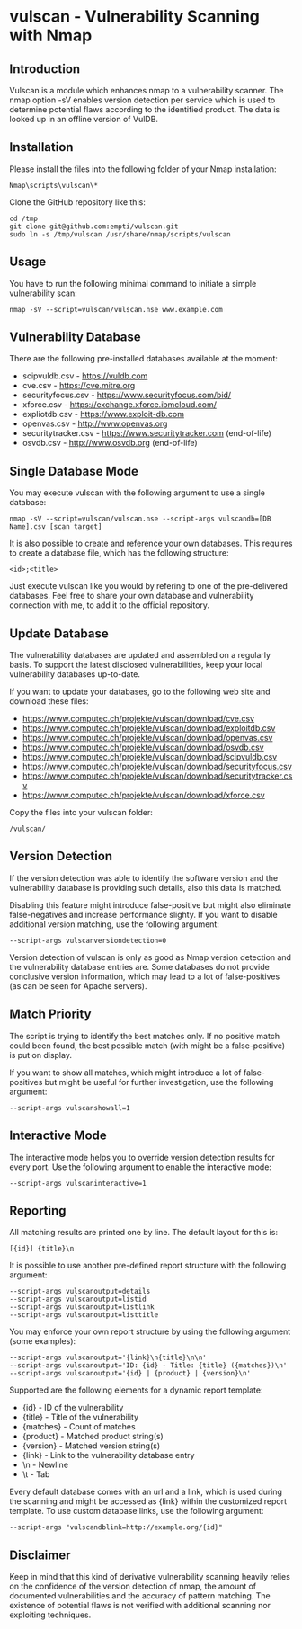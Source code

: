 # vulscan - Vulnerability Scanning with Nmap

## Introduction

Vulscan is a module which enhances nmap to a vulnerability scanner. The nmap option -sV enables version detection per service which is used to determine potential flaws according to the identified product. The data is looked up in an offline version of VulDB.

## Installation

Please install the files into the following folder of your Nmap installation:

    Nmap\scripts\vulscan\*

Clone the GitHub repository like this:

    cd /tmp
    git clone git@github.com:empti/vulscan.git
    sudo ln -s /tmp/vulscan /usr/share/nmap/scripts/vulscan

## Usage

You have to run the following minimal command to initiate a simple vulnerability scan:

    nmap -sV --script=vulscan/vulscan.nse www.example.com

## Vulnerability Database

There are the following pre-installed databases available at the moment:

* scipvuldb.csv - https://vuldb.com
* cve.csv - https://cve.mitre.org
* securityfocus.csv - https://www.securityfocus.com/bid/
* xforce.csv - https://exchange.xforce.ibmcloud.com/
* expliotdb.csv - https://www.exploit-db.com
* openvas.csv - http://www.openvas.org
* securitytracker.csv - https://www.securitytracker.com (end-of-life)
* osvdb.csv - http://www.osvdb.org (end-of-life)

## Single Database Mode

You may execute vulscan with the following argument to use a single database:

    nmap -sV --script=vulscan/vulscan.nse --script-args vulscandb=[DB Name].csv [scan target]

It is also possible to create and reference your own databases. This requires to create a database file, which has the following structure:

    <id>;<title>

Just execute vulscan like you would by refering to one of the pre-delivered databases. Feel free to share your own database and vulnerability connection with me, to add it to the official repository.

## Update Database

The vulnerability databases are updated and assembled on a regularly basis. To support the latest disclosed vulnerabilities, keep your local vulnerability databases up-to-date.

If you want to update your databases, go to the following web site and download these files:

* https://www.computec.ch/projekte/vulscan/download/cve.csv
* https://www.computec.ch/projekte/vulscan/download/exploitdb.csv
* https://www.computec.ch/projekte/vulscan/download/openvas.csv
* https://www.computec.ch/projekte/vulscan/download/osvdb.csv
* https://www.computec.ch/projekte/vulscan/download/scipvuldb.csv
* https://www.computec.ch/projekte/vulscan/download/securityfocus.csv
* https://www.computec.ch/projekte/vulscan/download/securitytracker.csv
* https://www.computec.ch/projekte/vulscan/download/xforce.csv

Copy the files into your vulscan folder:

    /vulscan/

## Version Detection

If the version detection was able to identify the software version and the vulnerability database is providing such details, also this data is matched.

Disabling this feature might introduce false-positive but might also eliminate false-negatives and increase performance slighty. If you want to disable additional version matching, use the following argument:

    --script-args vulscanversiondetection=0

Version detection of vulscan is only as good as Nmap version detection and the vulnerability database entries are. Some databases do not provide conclusive version information, which may lead to a lot of false-positives (as can be seen for Apache servers).

## Match Priority

The script is trying to identify the best matches only. If no positive match could been found, the best possible match (with might be a false-positive) is put on display.

If you want to show all matches, which might introduce a lot of false-positives but might be useful for further investigation, use the following argument:

    --script-args vulscanshowall=1

## Interactive Mode

The interactive mode helps you to override version detection results for every port. Use the following argument to enable the interactive mode:

    --script-args vulscaninteractive=1

## Reporting

All matching results are printed one by line. The default layout for this is:

    [{id}] {title}\n

It is possible to use another pre-defined report structure with the following argument:

    --script-args vulscanoutput=details
    --script-args vulscanoutput=listid
    --script-args vulscanoutput=listlink
    --script-args vulscanoutput=listtitle

You may enforce your own report structure by using the following argument (some examples):

    --script-args vulscanoutput='{link}\n{title}\n\n'
    --script-args vulscanoutput='ID: {id} - Title: {title} ({matches})\n'
    --script-args vulscanoutput='{id} | {product} | {version}\n'

Supported are the following elements for a dynamic report template:

* {id} - ID of the vulnerability
* {title} - Title of the vulnerability
* {matches} - Count of matches
* {product} - Matched product string(s)
* {version} - Matched version string(s)
* {link} - Link to the vulnerability database entry
* \n - Newline
* \t - Tab

Every default database comes with an url and a link, which is used during the scanning and might be accessed as {link} within the customized report template. To use custom database links, use the following argument:

    --script-args "vulscandblink=http://example.org/{id}"

## Disclaimer

Keep in mind that this kind of derivative vulnerability scanning heavily relies on the confidence of the version detection of nmap, the amount of documented vulnerabilities and the accuracy of pattern matching. The existence of potential flaws is not verified with additional scanning nor exploiting techniques.
